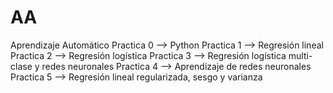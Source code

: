 # AA
Aprendizaje Automático
Practica 0 --> Python
Practica 1 --> Regresión lineal
Practica 2 --> Regresión logística
Practica 3 --> Regresión logística multi-clase y redes neuronales
Practica 4 --> Aprendizaje de redes neuronales
Practica 5 --> Regresión lineal regularizada, sesgo y varianza